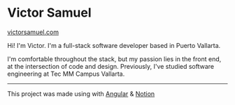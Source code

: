 # Victor Samuel

[victorsamuel.com](https://www.victorsamuel.com)

Hi! I'm Victor. I'm a full-stack software developer based in Puerto Vallarta.

I'm comfortable throughout the stack, but my passion lies in the front end, at the intersection of code and design. Previously, I've studied software engineering at Tec MM Campus Vallarta.

---

This project was made using with [Angular](https://angular.io/) & [Notion](https://notion.so)
